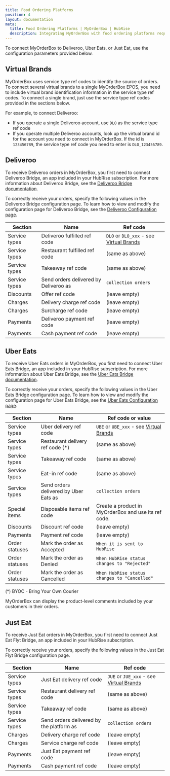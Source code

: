 ```yaml
---
title: Food Ordering Platforms
position: 4
layout: documentation
meta:
  title: Food Ordering Platforms | MyOrderBox | HubRise
  description: Integrating MyOrderBox with food ordering platforms requires you to specify particular ref codes in the configuration page of the delivery platform bridge.
---
```


To connect MyOrderBox to Deliveroo, Uber Eats, or Just Eat, use the configuration parameters provided below.

## Virtual Brands

MyOrderBox uses service type ref codes to identify the source of orders. To connect several virtual brands to a single MyOrderBox EPOS, you need to include virtual brand identification information in the service type ref codes. To connect a single brand, just use the service type ref codes provided in the sections below.

For example, to connect Deliveroo:

- If you operate a single Deliveroo account, use `DLO` as the service type ref code
- If you operate multiple Deliveroo accounts, look up the virtual brand id for the account you need to connect in MyOrderBox. If the id is `123456789`, the service type ref code you need to enter is `DLO_123456789`.

## Deliveroo

To receive Deliveroo orders in MyOrderBox, you first need to connect Deliveroo Bridge, an app included in your HubRise
subscription. For more information about Deliveroo Bridge, see the [Deliveroo Bridge documentation](/apps/deliveroo).

To correctly receive your orders, specify the following values in the Deliveroo Bridge configuration page. To learn how
to view and modify the configuration page for Deliveroo Bridge, see
the [Deliveroo Configuration page](/apps/deliveroo/configuration).

| Section       | Name                                  | Ref code                                                   |
| ------------- | ------------------------------------- | ---------------------------------------------------------- |
| Service types | Deliveroo fulfilled ref code          | `DLO` or `DLO_xxx` - see [Virtual Brands](#virtual-brands) |
| Service types | Restaurant fulfilled ref code         | (same as above)                                            |
| Service types | Takeaway ref code                     | (same as above)                                            |
| Service types | Send orders delivered by Deliveroo as | `collection orders`                                        |
| Discounts     | Offer ref code                        | (leave empty)                                              |
| Charges       | Delivery charge ref code              | (leave empty)                                              |
| Charges       | Surcharge ref code                    | (leave empty)                                              |
| Payments      | Deliveroo payment ref code            | (leave empty)                                              |
| Payments      | Cash payment ref code                 | (leave empty)                                              |

## Uber Eats

To receive Uber Eats orders in MyOrderBox, you first need to connect Uber Eats Bridge, an app included in your HubRise
subscription. For more information about Uber Eats Bridge, see the [Uber Eats Bridge documentation](/apps/uber-eats).

To correctly receive your orders, specify the following values in the Uber Eats Bridge configuration page. To learn how
to view and modify the configuration page for Uber Eats Bridge, see
the [Uber Eats Configuration page](/apps/uber-eats/configuration).

| Section        | Name                                  | Ref code or value                                          |
| -------------- | ------------------------------------- | ---------------------------------------------------------- |
| Service types  | Uber delivery ref code                | `UBE` or `UBE_xxx` - see [Virtual Brands](#virtual-brands) |
| Service types  | Restaurant delivery ref code (\*)     | (same as above)                                            |
| Service types  | Takeaway ref code                     | (same as above)                                            |
| Service types  | Eat-in ref code                       | (same as above)                                            |
| Service types  | Send orders delivered by Uber Eats as | `collection orders`                                        |
| Special items  | Disposable items ref code             | Create a product in MyOrderBox and use its ref code.       |
| Discounts      | Discount ref code                     | (leave empty)                                              |
| Payments       | Payment ref code                      | (leave empty)                                              |
| Order statuses | Mark the order as Accepted            | `When it is sent to HubRise`                               |
| Order statuses | Mark the order as Denied              | `When HubRise status changes to "Rejected"`                |
| Order statuses | Mark the order as Cancelled           | `When HubRise status changes to "Cancelled"`               |

(\*) BYOC - Bring Your Own Courier

MyOrderBox can display the product-level comments included by your customers in their orders.

## Just Eat

To receive Just Eat orders in MyOrderBox, you first need to connect Just Eat Flyt Bridge, an app included in your
HubRise subscription.

To correctly receive your orders, specify the following values in the Just Eat Flyt Bridge configuration page.

| Section       | Name                                     | Ref code                                                   |
| ------------- | ---------------------------------------- | ---------------------------------------------------------- |
| Service types | Just Eat delivery ref code               | `JUE` or `JUE_xxx` - see [Virtual Brands](#virtual-brands) |
| Service types | Restaurant delivery ref code             | (same as above)                                            |
| Service types | Takeaway ref code                        | (same as above)                                            |
| Service types | Send orders delivered by the platform as | `collection orders`                                        |
| Charges       | Delivery charge ref code                 | (leave empty)                                              |
| Charges       | Service charge ref code                  | (leave empty)                                              |
| Payments      | Just Eat payment ref code                | (leave empty)                                              |
| Payments      | Cash payment ref code                    | (leave empty)                                              |
